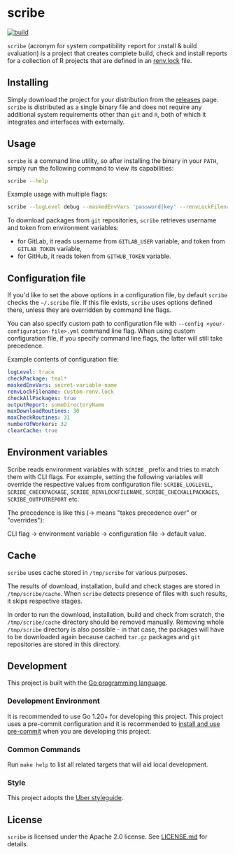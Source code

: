 # scribe

[![build](https://github.com/insightsengineering/scribe/actions/workflows/build.yml/badge.svg)](https://github.com/insightsengineering/scribe/actions/workflows/build.yml)

`scribe` (acronym for `s`ystem `c`ompatibility `r`eport for `i`nstall & `b`uild `e`valuation) is a project that creates complete build, check and install reports for a collection of R projects that are defined in an [renv.lock](https://rstudio.github.io/renv/articles/lockfile.html) file.

## Installing

Simply download the project for your distribution from the [releases](https://github.com/insightsengineering/scribe/releases) page. `scribe` is distributed as a single binary file and does not require any additional system requirements other than `git` and `R`, both of which it integrates and interfaces with externally.

## Usage

`scribe` is a command line utility, so after installing the binary in your `PATH`, simply run the following command to view its capabilities:

```bash
scribe --help
```

Example usage with multiple flags:
```bash
scribe --logLevel debug --maskedEnvVars 'password|key' --renvLockFilename renv2.lock --checkPackage 'tern*,teal*' --reportDir htmlreportdir --maxDownloadRoutines 100 --maxCheckRoutines 20 --numberOfWorkers 150 --clearCache
```

To download packages from `git` repositories, `scribe` retrieves username and token from environment variables:
* for GitLab, it reads username from `GITLAB_USER` variable, and token from `GITLAB_TOKEN` variable,
* for GitHub, it reads token from `GITHUB_TOKEN` variable.

## Configuration file

If you'd like to set the above options in a configuration file, by default `scribe` checks the `~/.scribe` file.
If this file exists, `scribe` uses options defined there, unless they are overridden by command line flags.

You can also specify custom path to configuration file with `--config <your-configuration-file>.yml` command line flag.
When using custom configuration file, if you specify command line flags, the latter will still take precedence.

Example contents of configuration file:

```yaml
logLevel: trace
checkPackage: teal*
maskedEnvVars: secret-variable-name
renvLockFilename: custom-renv.lock
checkAllPackages: true
outputReport: someDirectoryName
maxDownloadRoutines: 30
maxCheckRoutines: 31
numberOfWorkers: 32
clearCache: true
```

## Environment variables

Scribe reads environment variables with `SCRIBE_` prefix and tries to match them with CLI flags.
For example, setting the following variables will override the respective values from configuration file:
`SCRIBE_LOGLEVEL`, `SCRIBE_CHECKPACKAGE`, `SCRIBE_RENVLOCKFILENAME`, `SCRIBE_CHECKALLPACKAGES`, `SCRIBE_OUTPUTREPORT` etc.

The precedence is like this (→ means "takes precedence over" or "overrides"):

CLI flag → environment variable → configuration file → default value.

## Cache

`scribe` uses cache stored in `/tmp/scribe` for various purposes.

The results of download, installation, build and check stages are stored in `/tmp/scribe/cache`. When `scribe` detects presence of files with such results, it skips respective stages.

In order to run the download, installation, build and check from scratch, the `/tmp/scribe/cache` directory should be removed manually. Removing whole `/tmp/scribe` directory is also possible - in that case, the packages will have to be downloaded again because cached `tar.gz` packages and `git` repositories are stored in this directory.

## Development

This project is built with the [Go programming language](https://go.dev/).

### Development Environment

It is recommended to use Go 1.20+ for developing this project. This project uses a pre-commit configuration and it is recommended to [install and use pre-commit](https://pre-commit.com/#install) when you are developing this project.

### Common Commands

Run `make help` to list all related targets that will aid local development.

### Style

This project adopts the [Uber styleguide](https://github.com/uber-go/guide/blob/master/style.md).

## License

`scribe` is licensed under the Apache 2.0 license. See [LICENSE.md](LICENSE.md) for details.

